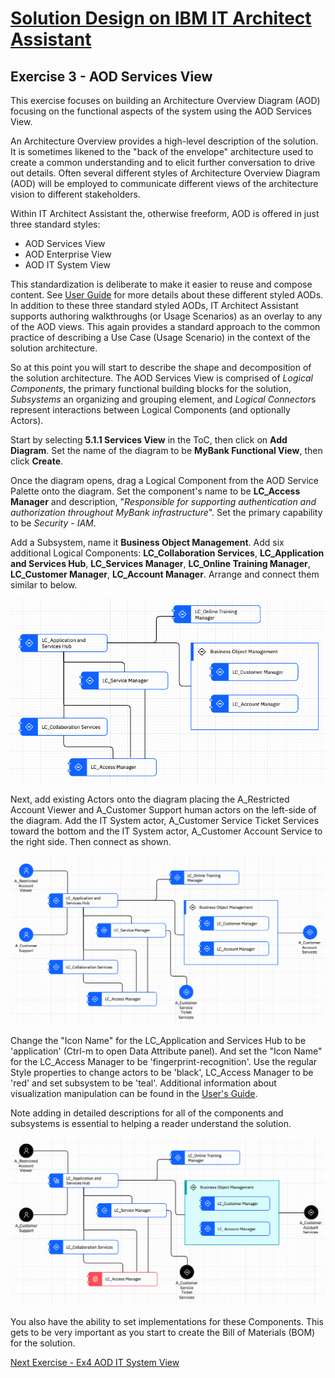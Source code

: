 # [Solution Design on IBM IT Architect Assistant](./Solution-Design-ITAA)

## Exercise 3 - AOD Services View



This exercise focuses on building an Architecture Overview Diagram (AOD) focusing on the functional aspects of the system using the AOD Services View. 

An Architecture Overview provides a  high-level description of the solution. It is sometimes likened to the  "back of the envelope" architecture used to create a common understanding and to elicit further conversation to drive out details.  Often several different styles of Architecture Overview Diagram (AOD)  will be employed to communicate different views of the architecture  vision to different stakeholders.

Within IT Architect Assistant the, otherwise freeform, AOD is offered in just three standard styles:

- AOD Services View
- AOD Enterprise View
- AOD IT System View

This standardization is deliberate to make it easier to reuse and compose content.  See [User Guide](../enterprise/Artifact-Details-ITAA#aod-services-view) for more details about these different styled AODs. In addition to these three standard styled AODs, IT Architect Assistant  supports authoring walkthroughs (or Usage Scenarios) as an overlay to  any of the AOD views. This again provides a standard approach to the common practice of describing a Use Case (Usage Scenario) in the context of the solution architecture.

So at this point you will start to describe the shape and decomposition of the solution architecture. The AOD Services View is comprised of *Logical Components*, the primary functional building blocks for the solution, *Subsystems* an organizing and grouping element, and *Logical Connector*s represent interactions between Logical Components (and optionally Actors).

Start by selecting **5.1.1 Services View** in the ToC, then click on **Add Diagram**. Set the name of the diagram to be **MyBank Functional View**, then click **Create**.

Once the diagram opens, drag a Logical Component from the AOD Service Palette onto the diagram.  Set the component's name to be **LC_Access Manager** and description, "*Responsible for supporting authentication and authorization throughout MyBank infrastructure*".  Set the primary capability to be *Security  - IAM*.

Add a Subsystem, name it **Business Object Management**. Add six additional Logical Components: **LC_Collaboration Services**, **LC_Application and Services Hub**, **LC_Services Manager**, **LC_Online Training Manager**, **LC_Customer Manager**, **LC_Account Manager**.  Arrange and connect them similar to below.

<img src="./images/service_view_components.png" alt="AOD Services View with interconnected components" style="zoom:150%;" />

Next, add existing Actors onto the diagram placing the A_Restricted Account Viewer and A_Customer Support human actors on the left-side of the diagram.  Add the IT System actor, A_Customer Service Ticket Services toward the bottom and the IT System actor, A_Customer Account Service to the right side. Then connect as shown.

<img src="./images/service_view_w_actors.png" alt="AOD Services View with actors" style="zoom:150%;" />

<add information about creating a custom palette and using it as part of these instructions> Change the "Icon Name" for the LC_Application and Services Hub to be 'application' (Ctrl-m to open Data Attribute panel).  And set the "Icon Name" for the LC_Access Manager to be 'fingerprint-recognition'. Use the regular Style properties to change actors to be 'black', LC_Access Manager to be 'red' and set subsystem to be 'teal'. Additional information about visualization manipulation can be found in the [User's Guide](../ArchVisualization).

Note adding in detailed descriptions for all of the components and subsystems is essential to helping a reader understand the solution.

<img src="./images/service_view_final.png" alt="Stylized AOD Services View" style="zoom:150%;" />

You also have the ability to set implementations for these Components. This gets to be very important as you start to create the Bill of Materials (BOM) for the solution.

[Next Exercise - Ex4 AOD IT System View](./Ex4-AOD-IT-System)